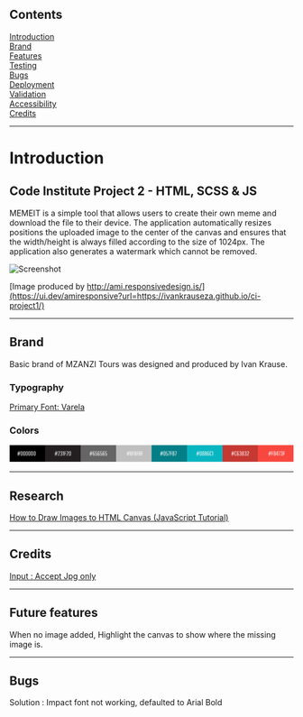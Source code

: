 ## Contents
[Introduction](#introduction)  
[Brand](#brand)  
[Features](#features)  
[Testing](#testing)  
[Bugs](#bugs)  
[Deployment](#deployment)  
[Validation](#validation)  
[Accessibility](#accessibility)  
[Credits](#credits) 

---

# Introduction
## Code Institute Project 2 - HTML, SCSS & JS
MEMEIT is a simple tool that allows users to create their own meme and download the file to their device. The application automatically resizes positions the uploaded image to the center of the canvas and ensures that the width/height is always filled according to the size of 1024px. The application also generates a watermark which cannot be removed.  

![Screenshot](/assets/images/readme/screenshot-responsive.png)   
 
[Image produced by http://ami.responsivedesign.is/](https://ui.dev/amiresponsive?url=https://ivankrauseza.github.io/ci-project1/)

---

## Brand
Basic brand of MZANZI Tours was designed and produced by Ivan Krause.

### Typography
[Primary Font: Varela](https://fonts.google.com/specimen/Varela) 

### Colors
![Screenshot](/assets/img/readme-colors.png)  

---

## Research
[How to Draw Images to HTML Canvas (JavaScript Tutorial)](https://www.youtube.com/watch?v=jEUuM5bRAzw)

---

## Credits
[Input : Accept Jpg only](https://stackoverflow.com/questions/3828554/how-to-allow-input-type-file-to-accept-only-image-files)

---

## Future features
When no image added, Highlight the canvas to show where the missing image is.

---

## Bugs
Solution : Impact font not working, defaulted to Arial Bold
